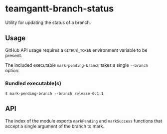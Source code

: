 # teamgantt-branch-status

Utility for updating the status of a branch.

## Usage

GitHub API usage requires a `GITHUB_TOKEN` environment variable to be present.

The included executable `mark-pending-branch` takes a single `--branch` option:

### Bundled executable(s)

```
$ mark-pending-branch --branch release-0.1.1
```

## API

The index of the module exports `markPending` and `markSuccess` functions that accept a single argument of the branch to mark.
